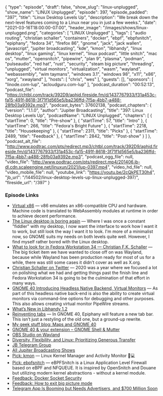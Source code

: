 {
  "type": "episode",
  "draft": false,
  "show_slug": "linux-unplugged",
  "show_name": "LINUX Unplugged",
  "episode": 397,
  "episode_padded": "397",
  "title": "Linux Desktop Levels Up",
  "description": "We break down the next-level features coming to a Linux near you in just a few weeks.",
  "date": "2021-03-16T18:00:00-07:00",
  "header_image": "/images/shows/linux-unplugged.png",
  "categories": [
    "LINUX Unplugged"
  ],
  "tags": [
    "audio routing",
    "christian schaller",
    "containers",
    "docker",
    "ebpf",
    "ebpfsnitch",
    "epiphany",
    "fedora 34",
    "firefox 86",
    "gnome",
    "jack",
    "jack wallen",
    "javascript",
    "jupiter broadcasting",
    "kde",
    "kmon",
    "libhandy",
    "linux desktop",
    "linux gaming",
    "linux kernel",
    "linux podcast",
    "little snitch",
    "mac os",
    "mutter",
    "opensnitch",
    "pipewire",
    "plan 9",
    "plasma",
    "podman",
    "pulseaudio",
    "red hat",
    "rust",
    "security",
    "steam big picture",
    "threading",
    "unplugged",
    "virtual monitors",
    "virtualization",
    "wasm",
    "wayland",
    "webassembly",
    "wim taymans",
    "windows 3.1",
    "windows 98",
    "x11",
    "x86",
    "xorg",
    "xwayland"
  ],
  "hosts": [
    "chris",
    "wes"
  ],
  "guests": [],
  "sponsors": [
    "linode.com-lup",
    "acloudguru.com-lup"
  ],
  "podcast_duration": "00:52:13",
  "podcast_file": "https://chtbl.com/track/392D9/aphid.fireside.fm/d/1437767933/f31a453c-fa15-491f-8618-3f71f1d565e5/ba236ffd-7f5a-4bb7-a488-28fb03a9392e.mp3",
  "podcast_bytes": 37602138,
  "podcast_chapters": {
    "version": "1.1.0",
    "author": "Jupiter Broadcasting",
    "title": "397: Linux Desktop Levels Up",
    "podcastName": "LINUX Unplugged",
    "chapters": [
      {
        "startTime": 0,
        "title": "Pre-show"
      },
      {
        "startTime": 57,
        "title": "Intro"
      },
      {
        "startTime": 266,
        "title": "Fedora's Bright Future"
      },
      {
        "startTime": 2218,
        "title": "Housekeeping"
      },
      {
        "startTime": 2311,
        "title": "Picks"
      },
      {
        "startTime": 2489,
        "title": "Feedback"
      },
      {
        "startTime": 2842,
        "title": "Post-show"
      }
    ]
  },
  "podcast_alt_file": "http://www.podtrac.com/pts/redirect.mp3/chtbl.com/track/392D9/aphid.fireside.fm/d/1437767933/f31a453c-fa15-491f-8618-3f71f1d565e5/ba236ffd-7f5a-4bb7-a488-28fb03a9392e.mp3",
  "podcast_ogg_file": null,
  "video_file": "http://www.podtrac.com/pts/redirect.mp4/201406.jb-dl.cdn.scaleengine.net/linuxun/2021/lup-0397.mp4",
  "video_hd_file": null,
  "video_mobile_file": null,
  "youtube_link": "https://youtu.be/2cQkPET30h4",
  "jb_url": "/144502/linux-desktop-levels-up-linux-unplugged-397/",
  "fireside_url": "/397"
}


### Episode Links

  * [Virtual x86](https://copy.sh/v86/ "Virtual x86") — v86 emulates an x86-compatible CPU and hardware. Machine code is translated to WebAssembly modules at runtime in order to achieve decent performance.
  * [The Linux desktop is boring again](https://www.techrepublic.com/article/why-its-a-good-thing-that-the-linux-desktop-is-boring-again/ "The Linux desktop is boring again") — Where I was once a constant "fiddler" with my desktop, I now want the interface to work how I want it to work, but still look the way I want it to look. I'm more of a minimalist now, so GNOME suits my needs on both levels quite well. However, I find myself rather bored with the Linux desktop.
  * [What to look for in Fedora Workstation 34 — Christian F.K. Schaller](https://blogs.gnome.org/uraeus/2021/03/15/what-to-look-for-fedora-workstation-34/ "What to look for in Fedora Workstation 34 — Christian F.K. Schaller") — The big ticket item we have wanted to close off on was Wayland, because while Wayland has been production ready for most of us for a while, there was still some cases it didn’t cover as well as X.org.
  * [Christian Schaller on Twitter](https://twitter.com/cfkschaller "Christian Schaller on Twitter") — 2020 was a year where we focused a lot on polishing what we had and getting things past the finish line and Fedora Workstation 34 is going to be the culmination of that effort in many ways.
  * [GNOME 40 Introducing Headless Native Backend, Virtual Monitors](https://www.phoronix.com/scan.php?page=news_item&px=GNOME-40-Headless-Virtual "GNOME 40 Introducing Headless Native Backend, Virtual Monitors") — As part of this headless native back-end is also the ability to create virtual monitors via command-line options for debugging and other purposes. This also allows creating virtual monitor PipeWire streams.
  * [What’s New in Libhandy 1.2](https://aplazas.pages.gitlab.gnome.org/blog/blog/2021/03/12/libhandy-1-2.html "What’s New in Libhandy 1.2")
  * [Reinventing tabs](https://blogs.gnome.org/alexm/2021/03/13/reinventing-tabs/ "Reinventing tabs") — In GNOME 40, Epiphany will feature a new tab bar. This isn’t just a restyling of the old one, but a ground-up rewrite.
  * [My geek stuff blog: Maps and GNOME 40](http://ml4711.blogspot.com/2021/03/maps-and-gnome-40.html "My geek stuff blog: Maps and GNOME 40")
  * [GNOME 40 & your extension – GNOME Shell & Mutter](https://blogs.gnome.org/shell-dev/2021/03/12/gnome-40-your-extension/ "GNOME 40 & your extension – GNOME Shell & Mutter")
  * [OBS Studio on Wayland](https://discourse.flathub.org/t/obs-studio-on-flathub-beta/690 "OBS Studio on Wayland")
  * [Diversity, Flexibility, and Linux: Prioritizing Generous Transfer](https://www.linode.com/blog/networking/diversity-flexibility-and-linux-prioritizing-generous-transfer/ "Diversity, Flexibility, and Linux: Prioritizing Generous Transfer")
  * [JB Telegram Group](http://jupiterbroadcasting.com/telegram "JB Telegram Group")
  * [All Jupiter Broadcasting Shows](https://feed.jupiter.zone/allshows "All Jupiter Broadcasting Shows")
  * [Pick: kmon](https://github.com/orhun/kmon "Pick: kmon") — Linux Kernel Manager and Activity Monitor 🐧💻
  * [Pick: ebpfsnitch](https://github.com/harporoeder/ebpfsnitch "Pick: ebpfsnitch") — eBPFSnitch is a Linux Application Level Firewall based on eBPF and NFQUEUE. It is inspired by OpenSnitch and Douane but utilizing modern kernel abstractions - without a kernel module.
  * [Feedback: Docker Socket Security](https://slexy.org/view/s21fGIiIrW "Feedback: Docker Socket Security")
  * [Feedback: How to exit big picture mode](https://slexy.org/view/s2GvyOlUVG "Feedback: How to exit big picture mode")
  * [Telegram App Is Booming but Needs Advertisers, and $700 Million Soon](https://www.wsj.com/articles/telegram-app-is-booming-but-needs-advertisersand-700-million-soon-11615806001 "Telegram App Is Booming but Needs Advertisers, and $700 Million Soon")


